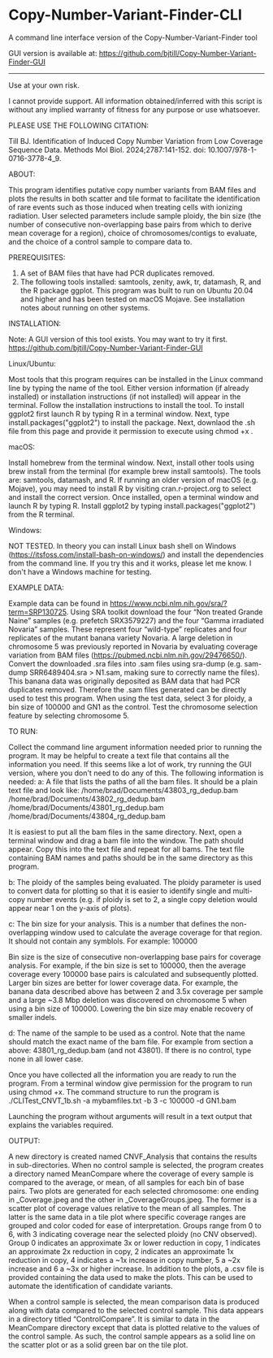 # Copy-Number-Variant-Finder-CLI
A command line interface version of the Copy-Number-Variant-Finder tool

GUI version is available at: https://github.com/bjtill/Copy-Number-Variant-Finder-GUI
_________________________________________________________________________________________________________________________________________________

Use at your own risk.

I cannot provide support. All information obtained/inferred with this script is without any implied warranty of fitness for any purpose or use whatsoever.

PLEASE USE THE FOLLOWING CITATION: 

Till BJ. Identification of Induced Copy Number Variation from Low Coverage Sequence Data. Methods Mol Biol. 2024;2787:141-152. doi: 10.1007/978-1-0716-3778-4_9. 

ABOUT: 

This program identifies putative copy number variants from BAM files and plots the results in both scatter and tile format to facilitate the identification of rare events such as those induced when treating cells with ionizing radiation. User selected parameters include sample ploidy, the bin size (the number of consecutive non-overlapping base pairs from which to derive mean coverage for a region), choice of chromosomes/contigs to evaluate, and the choice of a control sample to compare data to. 

PREREQUISITES:

1. A set of BAM files that have had PCR duplicates removed. 
2. The following tools installed: samtools, zenity, awk, tr, datamash, R, and the R package ggplot. This program was built to run on Ubuntu 20.04 and higher and has been tested on macOS Mojave. See installation notes about running on other systems. 
    
INSTALLATION:

Note: A GUI version of this tool exists. You may want to try it first. https://github.com/bjtill/Copy-Number-Variant-Finder-GUI

Linux/Ubuntu:

Most tools that this program requires can be installed in the Linux command line by typing the name of the tool. Either version information (if already installed) or installation instructions (if not installed) will appear in the terminal. Follow the installation instructions to install the tool. To install ggplot2 first launch R by typing R in a terminal window. Next, type install.packages("ggplot2") to install the package. Next, downlaod the .sh file from this page and provide it permission to execute using chmod +x .

macOS:  

Install homebrew from the terminal window. Next, install other tools using brew install from the terminal (for example brew install samtools). The tools are: samtools, datamash, and R.  If running an older version of macOS (e.g. Mojave), you may need to install R by visiting cran.r-project.org to select and install the correct version.  Once installed, open a terminal window and launch R by typing R.  Install ggplot2 by typing install.packages("ggplot2") from the R terminal. 

Windows: 

NOT TESTED. In theory you can install Linux bash shell on Windows (https://itsfoss.com/install-bash-on-windows/) and install the dependencies from the command line. If you try this and it works, please let me know. I don't have a Windows machine for testing.

EXAMPLE DATA:

Example data can be found in https://www.ncbi.nlm.nih.gov/sra/?term=SRP130725. Using SRA toolkit download the four “Non treated Grande Naine” samples (e.g. prefetch SRX3579227) and the four “Gamma irradiated Novaria” samples.  These represent four “wild-type” replicates and four replicates of the mutant banana variety Novaria.  A large deletion in chromosome 5 was previously reported in Novaria by evaluating coverage variation from BAM files (https://pubmed.ncbi.nlm.nih.gov/29476650/).  Convert the downloaded .sra files into .sam files using sra-dump (e.g. sam-dump SRR6489404.sra > N1.sam, making sure to correctly name the files).  This banana data was originally deposited as BAM data that had PCR duplicates removed.  Therefore the .sam files generated can be directly used to test this program.  When using the test data, select 3 for ploidy, a bin size of 100000 and GN1 as the control.  Test the chromosome selection feature by selecting chromosome 5.  

TO RUN:

Collect the command line argument information needed prior to running the program. It may be helpful to create a text file that contains all the information you need. If this seems like a lot of work, try running the GUI version, where you don't need to do any of this. The following information is needed:
a: A file that lists the paths of all the bam files. It should be a plain text file and look like:
/home/brad/Documents/43803_rg_dedup.bam
/home/brad/Documents/43802_rg_dedup.bam
/home/brad/Documents/43801_rg_dedup.bam
/home/brad/Documents/43804_rg_dedup.bam 

It is easiest to put all the bam files in the same directory.  Next, open a terminal window and drag a bam file into the window.  The path should appear.  Copy this into the text file and repeat for all bams.  The text file containing BAM names and paths should be in the same directory as this program.  

b: The ploidy of the samples being evaluated. The ploidy parameter is used to convert data for plotting so that it is easier to identify single and multi-copy number events (e.g. if ploidy is set to 2, a single copy deletion would appear near 1 on the y-axis of plots). 
	
c: The bin size for your analysis.  This is a number that defines the non-overlapping window used to calculate the average coverage for that region.  It should not contain any symblols.  For example: 100000

Bin size is the size of consecutive non-overlapping base pairs for coverage analysis.  For example, if the bin size is set to 100000, then the average coverage every 100000 base pairs is calculated and subsequently plotted.  Larger bin sizes are better for lower coverage data.  For example, the banana data described above has between 2 and 3.5x coverage per sample and a large ~3.8 Mbp deletion was discovered on chromosome 5 when using a bin size of 100000.  Lowering the bin size may enable recovery of smaller indels.  

d: The name of the sample to be used as a control.  Note that the name should match the exact name of the bam file.  For example from section a above: 43801_rg_dedup.bam (and not 43801).  If there is no control, type none in all lower case.
	
	
Once you have collected all the information you are ready to run the program.  From a terminal window give permission for the program to run using chmod +x. The command structure to run the program is	
./CLITest_CNVT_1b.sh -a mybamfiles.txt -b 3 -c 100000 -d GN1.bam

Launching the program without arguments will result in a text output that explains the variables required. 
 
OUTPUT:  

A new directory is created named CNVF_Analysis that contains the results in sub-directories. When no control sample is selected, the program creates a directory named MeanCompare where the coverage of every sample is compared to the average, or mean, of all samples for each bin of base pairs.  Two plots are generated for each selected chromosome: one ending in _Coverage.jpeg and the other in _CoverageGroups.jpeg.  The former is a scatter plot of coverage values relative to the mean of all samples.  The latter is the same data in a tile plot where specific coverage ranges are grouped and color coded for ease of interpretation.  Groups range from 0 to 6, with 3 indicating coverage near the selected ploidy (no CNV observed).  Group 0 indicates an approximate 3x or lower reduction in copy, 1 indicates an approximate 2x reduction in copy, 2 indicates an approximate 1x reduction in copy, 4 indicates a ~1x increase in copy number, 5 a ~2x increase and 6 a ~3x or higher increase.  In addition to the plots, a .csv file is provided containing the data used to make the plots.  This can be used to automate the identification of candidate variants.  

When a control sample is selected, the mean comparison data is produced along with data compared to the selected control sample.  This data appears in a directory titled “ControlCompare”.  It is similar to data in the MeanCompare directory except that data is plotted relative to the values of the control sample.  As such, the control sample appears as a solid line on the scatter plot or as a solid green bar on the tile plot.  
